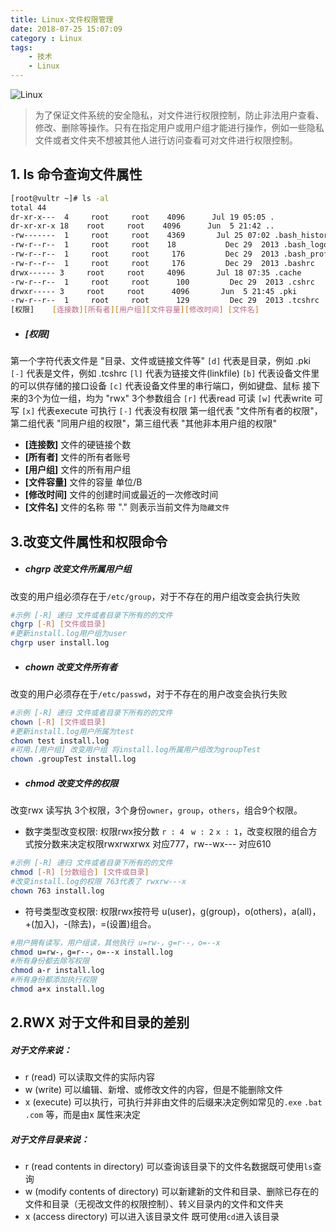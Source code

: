 ```yaml
---
title: Linux-文件权限管理
date: 2018-07-25 15:07:09
category : Linux
tags:
    - 技术
    - Linux
---
```


![Linux](/images/linux-1.jpg)

>为了保证文件系统的安全隐私，对文件进行权限控制，防止非法用户查看、修改、删除等操作。只有在指定用户或用户组才能进行操作，例如一些隐私文件或者文件夹不想被其他人进行访问查看可对文件进行权限控制。

## 1. ls 命令查询文件属性
``` bash
[root@vultr ~]# ls -al
total 44
dr-xr-x---  4     root     root    4096      Jul 19 05:05 .
dr-xr-xr-x 18    root     root    4096      Jun  5 21:42 ..
-rw-------  1     root     root    4369       Jul 25 07:02 .bash_history
-rw-r--r--  1     root     root    18           Dec 29  2013 .bash_logout
-rw-r--r--  1     root     root     176         Dec 29  2013 .bash_profile
-rw-r--r--  1     root     root     176         Dec 29  2013 .bashrc
drwx------ 3     root     root     4096       Jul 18 07:35 .cache
-rw-r--r--  1     root     root      100         Dec 29  2013 .cshrc
drwxr----- 3     root     root      4096       Jun  5 21:45 .pki
-rw-r--r--  1     root     root      129         Dec 29  2013 .tcshrc
[权限]    [连接数][所有者][用户组][文件容量][修改时间] [文件名]
```
- ##### [权限]  
第一个字符代表文件是 "目录、文件或链接文件等"
    `[d]` 代表是目录，例如 .pki
    `[-]` 代表是文件，例如 .tcshrc
    `[l]` 代表为链接文件(linkfile)
    `[b]` 代表设备文件里的可以供存储的接口设备
    `[c]` 代表设备文件里的串行端口，例如键盘、鼠标
接下来的3个为位一组，均为 "rwx" 3个参数组合
    `[r]` 代表read 可读
    `[w]` 代表write 可写
    `[x]` 代表execute 可执行
    `[-]` 代表没有权限
    第一组代表 "文件所有者的权限"，第二组代表 "同用户组的权限"，第三组代表 "其他非本用户组的权限"
- __[连接数]__ 文件的硬链接个数
-  __[所有者]__ 文件的所有者账号
- __[用户组]__ 文件的所有用户组
- __[文件容量]__ 文件的容量 单位/B
- __[修改时间]__ 文件的创建时间或最近的一次修改时间
- __[文件名]__     文件的名称 带 "." 则表示当前文件为`隐藏文件`
    
## 3.改变文件属性和权限命令
- ##### chgrp 改变文件所属用户组
改变的用户组必须存在于`/etc/group`，对于不存在的用户组改变会执行失败
``` bash
#示例 [-R] 递归 文件或者目录下所有的的文件
chgrp [-R] [文件或目录]
#更新install.log用户组为user
chgrp user install.log
```
- ##### chown 改变文件所有者
改变的用户必须存在于`/etc/passwd`，对于不存在的用户改变会执行失败
``` bash
#示例 [-R] 递归 文件或者目录下所有的的文件
chown [-R] [文件或目录]
#更新install.log用户所属为test
chown test install.log
#可用.[用户组] 改变用户组 将install.log所属用户组改为groupTest
chown .groupTest install.log
```
- ##### chmod 改变文件的权限
改变rwx 读写执 3个权限，3个身份`owner`，`group`，`others`，组合9个权限。  
  - 数字类型改变权限:
  权限rwx按分数 `r : 4` ` w : 2`  `x : 1`，改变权限的组合方式按分数来决定权限rwxrwxrwx 对应777，rw--wx--- 对应610
``` bash
#示例 [-R] 递归 文件或者目录下所有的的文件
chmod [-R] [分数组合] [文件或目录]
#改变install.log的权限 763代表了 rwxrw---x
chown 763 install.log
```
  - 符号类型改变权限:
权限rwx按符号 u(user)，g(group)，o(others)，a(all)，+(加入)，-(除去)，=(设置)组合。
``` bash
#用户拥有读写，用户组读，其他执行 u=rw-，g=r--，o=--x
chmod u=rw-，g=r--，o=--x install.log
#所有身份都去除写权限 
chmod a-r install.log
#所有身份都添加执行权限
chmod a+x install.log
```

## 2.RWX 对于文件和目录的差别
##### 对于文件来说：
- r  (read)  可以读取文件的实际内容
- w (write) 可以编辑、新增、或修改文件的内容，但是不能删除文件
- x (execute) 可以执行，可执行并非由文件的后缀来决定例如常见的`.exe` `.bat` `.com` 等，而是由x 属性来决定

##### 对于文件目录来说：
- r  (read contents in directory)  可以查询该目录下的文件名数据既可使用`ls`查询
- w (modify contents of directory) 可以新建新的文件和目录、删除已存在的文件和目录（无视改文件的权限控制）、转义目录内的文件和文件夹
- x (access directory) 可以进入该目录文件 既可使用`cd`进入该目录
